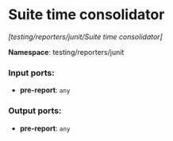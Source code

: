 # Suite time consolidator

_[testing/reporters/junit/Suite time consolidator]_

__Namespace__: testing/reporters/junit

### Input ports:

* __pre-report__: ` any `

### Output ports:

* __pre-report__: ` any `

